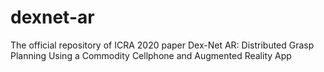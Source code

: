 # dexnet-ar
The official repository of ICRA 2020 paper Dex-Net AR: Distributed Grasp Planning Using a Commodity Cellphone and Augmented Reality App
